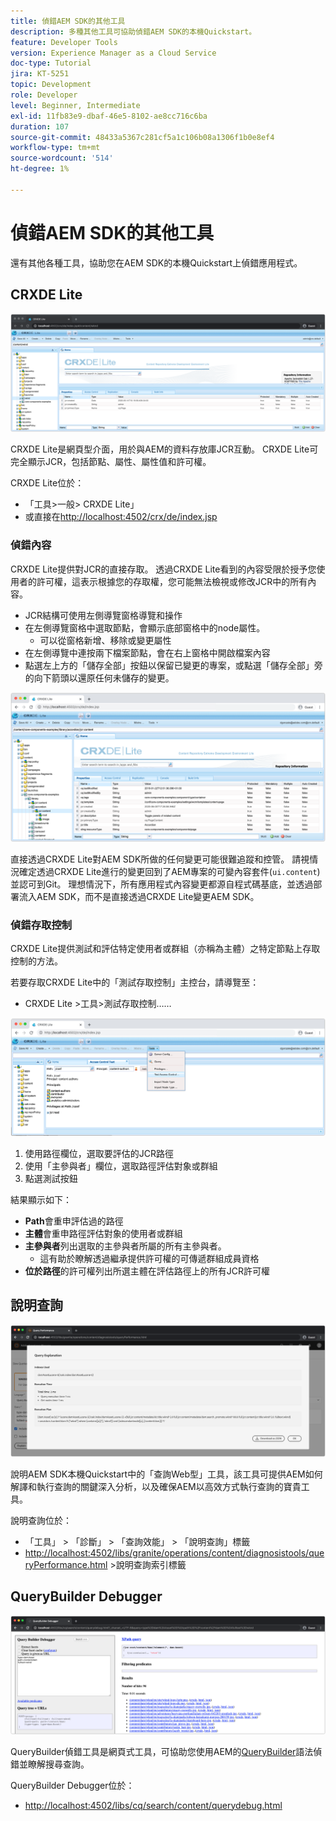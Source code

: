 ```yaml
---
title: 偵錯AEM SDK的其他工具
description: 多種其他工具可協助偵錯AEM SDK的本機Quickstart。
feature: Developer Tools
version: Experience Manager as a Cloud Service
doc-type: Tutorial
jira: KT-5251
topic: Development
role: Developer
level: Beginner, Intermediate
exl-id: 11fb83e9-dbaf-46e5-8102-ae8cc716c6ba
duration: 107
source-git-commit: 48433a5367c281cf5a1c106b08a1306f1b0e8ef4
workflow-type: tm+mt
source-wordcount: '514'
ht-degree: 1%

---
```


# 偵錯AEM SDK的其他工具

還有其他各種工具，協助您在AEM SDK的本機Quickstart上偵錯應用程式。

## CRXDE Lite

![CRXDE Lite](./assets/other-tools/crxde-lite.png)

CRXDE Lite是網頁型介面，用於與AEM的資料存放庫JCR互動。 CRXDE Lite可完全顯示JCR，包括節點、屬性、屬性值和許可權。

CRXDE Lite位於：

+ 「工具>一般> CRXDE Lite」
+ 或直接在[http://localhost:4502/crx/de/index.jsp](http://localhost:4502/crx/de/index.jsp)

### 偵錯內容

CRXDE Lite提供對JCR的直接存取。 透過CRXDE Lite看到的內容受限於授予您使用者的許可權，這表示根據您的存取權，您可能無法檢視或修改JCR中的所有內容。

+ JCR結構可使用左側導覽窗格導覽和操作
+ 在左側導覽窗格中選取節點，會顯示底部窗格中的node屬性。
   + 可以從窗格新增、移除或變更屬性
+ 在左側導覽中連按兩下檔案節點，會在右上窗格中開啟檔案內容
+ 點選左上方的「儲存全部」按鈕以保留已變更的專案，或點選「儲存全部」旁的向下箭頭以還原任何未儲存的變更。

![CRXDE Lite — 偵錯內容](./assets/other-tools/crxde-lite__debugging-content.png)

直接透過CRXDE Lite對AEM SDK所做的任何變更可能很難追蹤和控管。 請視情況確定透過CRXDE Lite進行的變更回到了AEM專案的可變內容套件(`ui.content`)並認可到Git。 理想情況下，所有應用程式內容變更都源自程式碼基底，並透過部署流入AEM SDK，而不是直接透過CRXDE Lite變更AEM SDK。

### 偵錯存取控制

CRXDE Lite提供測試和評估特定使用者或群組（亦稱為主體）之特定節點上存取控制的方法。

若要存取CRXDE Lite中的「測試存取控制」主控台，請導覽至：

+ CRXDE Lite >工具>測試存取控制……

![CRXDE Lite — 測試存取控制](./assets/other-tools/crxde-lite__test-access-control.png)

1. 使用路徑欄位，選取要評估的JCR路徑
1. 使用「主參與者」欄位，選取路徑評估對象或群組
1. 點選測試按鈕

結果顯示如下：

+ __Path__&#x200B;會重申評估過的路徑
+ __主體__&#x200B;會重申路徑評估對象的使用者或群組
+ __主參與者__&#x200B;列出選取的主參與者所屬的所有主參與者。
   + 這有助於瞭解透過繼承提供許可權的可傳遞群組成員資格
+ __位於路徑__&#x200B;的許可權列出所選主體在評估路徑上的所有JCR許可權

## 說明查詢

![說明查詢](./assets/other-tools/explain-query.png)

說明AEM SDK本機Quickstart中的「查詢Web型」工具，該工具可提供AEM如何解譯和執行查詢的關鍵深入分析，以及確保AEM以高效方式執行查詢的寶貴工具。

說明查詢位於：

+ 「工具」 > 「診斷」 > 「查詢效能」 > 「說明查詢」標籤
+ [http://localhost:4502/libs/granite/operations/content/diagnosistools/queryPerformance.html](http://localhost:4502/libs/granite/operations/content/diagnosistools/queryPerformance.html) >說明查詢索引標籤

## QueryBuilder Debugger

![QueryBuilder Debugger](./assets/other-tools/query-debugger.png)

QueryBuilder偵錯工具是網頁式工具，可協助您使用AEM的[QueryBuilder](https://experienceleague.adobe.com/docs/experience-manager-65/developing/platform/query-builder/querybuilder-api.html?lang=zh-Hant)語法偵錯並瞭解搜尋查詢。

QueryBuilder Debugger位於：

+ [http://localhost:4502/libs/cq/search/content/querydebug.html](http://localhost:4502/libs/cq/search/content/querydebug.html)
